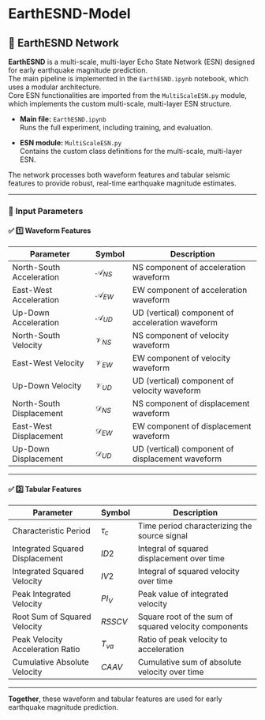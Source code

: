 # EarthESND-Model

## 🧩 EarthESND Network

**EarthESND** is a multi-scale, multi-layer Echo State Network (ESN) designed for early earthquake magnitude prediction.  
The main pipeline is implemented in the `EarthESND.ipynb` notebook, which uses a modular architecture.  
Core ESN functionalities are imported from the `MultiScaleESN.py` module, which implements the custom multi-scale, multi-layer ESN structure.

- **Main file:** `EarthESND.ipynb`  
  Runs the full experiment, including training, and evaluation.

- **ESN module:** `MultiScaleESN.py`  
  Contains the custom class definitions for the multi-scale, multi-layer ESN.

The network processes both waveform features and tabular seismic features to provide robust, real-time earthquake magnitude estimates.

---

### 📌 **Input Parameters**

#### ✅ **1️⃣ Waveform Features**

| Parameter | Symbol | Description |
|-------------------------------|------------------------|------------------------------------------|
| North-South Acceleration      | $\mathcal{A}_{NS}$     | NS component of acceleration waveform |
| East-West Acceleration        | $\mathcal{A}_{EW}$     | EW component of acceleration waveform |
| Up-Down Acceleration          | $\mathcal{A}_{UD}$     | UD (vertical) component of acceleration waveform |
| North-South Velocity          | $\mathcal{V}_{NS}$     | NS component of velocity waveform |
| East-West Velocity            | $\mathcal{V}_{EW}$     | EW component of velocity waveform |
| Up-Down Velocity              | $\mathcal{V}_{UD}$     | UD (vertical) component of velocity waveform |
| North-South Displacement      | $\mathcal{D}_{NS}$     | NS component of displacement waveform |
| East-West Displacement        | $\mathcal{D}_{EW}$     | EW component of displacement waveform |
| Up-Down Displacement          | $\mathcal{D}_{UD}$     | UD (vertical) component of displacement waveform |

---

#### ✅ **2️⃣ Tabular Features**

| Parameter | Symbol | Description |
|--------------------------------------------|----------------|----------------------------------------------------------|
| Characteristic Period                      | $\tau_c$       | Time period characterizing the source signal |
| Integrated Squared Displacement            | $ID2$          | Integral of squared displacement over time |
| Integrated Squared Velocity                | $IV2$          | Integral of squared velocity over time |
| Peak Integrated Velocity                   | $PI_V$         | Peak value of integrated velocity |
| Root Sum of Squared Velocity               | $RSSCV$        | Square root of the sum of squared velocity components |
| Peak Velocity Acceleration Ratio           | $T_{va}$       | Ratio of peak velocity to acceleration |
| Cumulative Absolute Velocity               | $CAAV$         | Cumulative sum of absolute velocity over time |

---

**Together**, these waveform and tabular features are used for early earthquake magnitude prediction.
